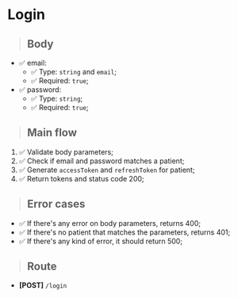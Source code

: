 # Login

> ## Body
- ✅ email:
  - ✅ Type: `string` and `email`;
  - ✅ Required: `true`;
- ✅ password:
  - ✅ Type: `string`;
  - ✅ Required: `true`;

> ## Main flow
1. ✅ Validate body parameters;
2. ✅ Check if email and password matches a patient;
3. ✅ Generate `accessToken` and `refreshToken` for patient;
4. ✅ Return tokens and status code 200;

> ## Error cases
- ✅ If there's any error on body parameters, returns 400;
- ✅ If there's no patient that matches the parameters, returns 401;
- ✅ If there's any kind of error, it should return 500;

> ## Route
- **[POST]** `/login`